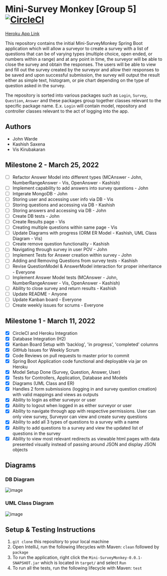 # Mini-Survey Monkey [Group 5] [![CircleCI](https://circleci.com/gh/Imcool4789/Mini-SurveyMonkey/tree/master.svg?style=svg)](https://circleci.com/gh/Imcool4789/Mini-SurveyMonkey/tree/master)

[Heroku App Link](https://minisurveymonkey.herokuapp.com/)

This repository contains the initial Mini-SurveyMonkey Spring Boot application which will allow a surveyor to create a survey with a list of questions that can be of varying types (multiple choice, open ended, or numbers within a range) and at any point in time, the surveyor will be able to close the survey and obtain the responses. The users will be able to view and fill out the survey created by the surveyor and allow their responses to be saved and upon successful submission, the survey will output the result either as simple text, histogram, or pie chart depending on the type of question asked in the survey. 

The repository is sorted into various packages such as `Login`, `Survey`, `Question`, `Answer` and these packages group together classes relevant to the specific package name. E.x. `Login` will contain model, repository and controller classes relevant to the act of logging into the app.

## Authors

- John Warde 
- Kashish Saxena
- Vis Kirubakaran

## Milestone 2 - March 25, 2022
- [ ] Refactor Answer Model into different types (MCAnswer - John, NumberRangeAnswer - Vis, OpenAnswer - Kashish)
- [ ] Implement capability to add answers into survey questions - John
- [ ] Intgerate MongoDB - John
- [ ] Storing user and accessing user info via DB - Vis
- [ ] Storing questions and accessing via DB - Kashish
- [ ] Storing answers and accessing via DB - John
- [ ] Create DB tests - John
- [ ] Create Results page - Vis
- [ ] Creating multiple questions within same page - Vis
- [ ] Update Diagrams with progress (ORM ER Model - Kashish, UML Class Diagram - Vis)
- [ ] Create remove question functionality - Kashish
- [ ] Navigating through survey in user POV - John
- [ ] Implement Tests for Answer creation within survey - John
- [ ] Adding and Removing Questions from survey tests - Kashish
- [ ] Revise QuestionModel & AnswerModel interaction for proper inheritance - Everyone
- [ ] Implement Answer Model tests (MCAnswer - John, NumberRangeAnswer - Vis, OpenAnswer - Kashish)
- [ ] Ability to close survey and return results - Kashish
- [ ] Update README - Anyone
- [ ] Update Kanban board - Everyone
- [ ] Create weekly issues for scrums - Everyone

## Milestone 1 - March 11, 2022
- [x] CircleCI and Heroku Integration
- [x] Database Integration (H2)
- [x] Kanban Board Setup with 'backlog', 'in progress', 'completed' columns
- [x] GitHub Issues for Weekly Scrum
- [x] Code Reviews on pull requests to master prior to commit
- [x] Spring Boot Application code functional and deployable via jar on Heroku
- [x] Model Setup Done (Survey, Question, Answer, User)
- [x] Tests for Controllers, Application, Database and Models
- [x] Diagrams (UML Class and ER)
- [x] Handles 2 form submissions (logging in and survey question creation) with valid mappings and views as outputs 
- [x] Ability to login as either surveyor or user  
- [x] Ability to logout when logged in as either surveyor or user
- [x] Ability to navigate through app with respective permissions. User can only view survey, Surveyor can view and create survey questions
- [x] Ability to add all 3 types of questions to a survey with a name 
- [x] Ability to add questions to a survey and view the updated list of questions in the survey
- [x] Ability to view most relevant redirects as viewable html pages with data presented visually instead of passing around JSON and display JSON objects  

## Diagrams

### DB Diagram
![image](https://github.com/Imcool4789/Mini-SurveyMonkey/blob/master/diagrams/Group5_DB_Diagram_John_Warde.png)

### UML Class Diagram
![image](https://github.com/Imcool4789/Mini-SurveyMonkey/blob/master/diagrams/Group5_Class_UML_Vis_Kirubakaran.png)

## Setup & Testing Instructions
1.  `git clone` this repository to your local machine
2.  Open IntelliJ, run the following lifecycles with Maven: `clean` followed by `package`
3.  To run the application, right click the `Mini-SurveyMonkey-0.0.1-SNAPSHOT.jar` which is located in `target/` and select `Run`
4.  To run all the tests, run the following lifecycle with Maven: `test`
